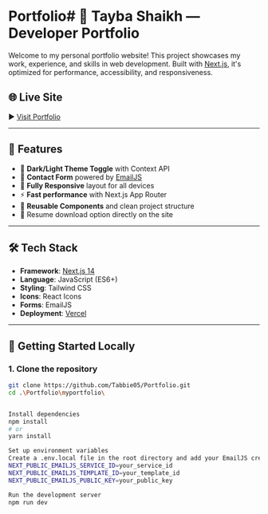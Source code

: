 # Portfolio# 💼 Tayba Shaikh — Developer Portfolio

Welcome to my personal portfolio website! This project showcases my work, experience, and skills in web development. Built with [Next.js](https://nextjs.org), it's optimized for performance, accessibility, and responsiveness.

## 🌐 Live Site

▶️ [Visit Portfolio](myportfolio-sable-nine.vercel.app)

---

## 📌 Features

- 🌙 **Dark/Light Theme Toggle** with Context API
- 📧 **Contact Form** powered by [EmailJS](https://www.emailjs.com/)
- 📱 **Fully Responsive** layout for all devices
- ⚡ **Fast performance** with Next.js App Router
- 🧠 **Reusable Components** and clean project structure
- 📄 Resume download option directly on the site

---

## 🛠️ Tech Stack

- **Framework**: [Next.js 14](https://nextjs.org)
- **Language**: JavaScript (ES6+)
- **Styling**: Tailwind CSS
- **Icons**: React Icons
- **Forms**: EmailJS
- **Deployment**: [Vercel](https://vercel.com)

---

## 🚀 Getting Started Locally

### 1. Clone the repository

```bash
git clone https://github.com/Tabbie05/Portfolio.git
cd .\Portfolio\myportfolio\


Install dependencies
npm install
# or
yarn install

Set up environment variables
Create a .env.local file in the root directory and add your EmailJS credentials:
NEXT_PUBLIC_EMAILJS_SERVICE_ID=your_service_id
NEXT_PUBLIC_EMAILJS_TEMPLATE_ID=your_template_id
NEXT_PUBLIC_EMAILJS_PUBLIC_KEY=your_public_key

Run the development server
npm run dev
